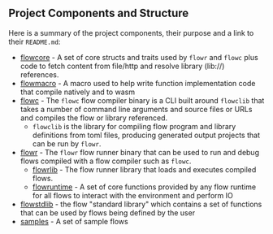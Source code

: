 ## Project Components and Structure

Here is a summary of the project components, their purpose and a link to their `README.md`:

* [flowcore](../../flowcore/README.md) - A set of core structs and traits used by `flowr` and `flowc` plus code 
  to fetch content from file/http and resolve library (lib://) references.
* [flowmacro](../../flowmacro/README.md) - A macro used to help write function implementation code that compile natively
  and to wasm
* [flowc](../../flowc/README.md) - The `flowc` flow compiler binary is a CLI built around `flowclib` that 
  takes a number of command line arguments and source files or URLs and compiles the flow or library referenced.
    * `flowclib` is the library for compiling flow program and library definitions from toml 
      files, producing generated output projects that can be run by `flowr`.
* [flowr](../../flowr/README.md) - The `flowr` flow runner binary that can be used to run and debug flows compiled 
  with a flow compiler such as `flowc`.
    * [flowrlib](../../flowr/src/lib/README.md) - The flow runner library that loads and executes compiled flows.
    * [flowruntime](../../flowr/src/lib/context/README.md) - A set of core functions provided by any flow runtime 
      for all flows to interact with the environment and perform IO
* [flowstdlib](../../flowstdlib/README.md) - the flow "standard library" which contains a set of functions that can be 
  used by flows being defined by the user
* [samples](../../samples/README.md) - A set of sample flows